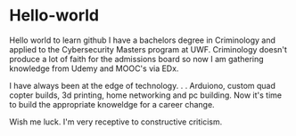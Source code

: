 # Hello-world
Hello world to learn github
I have a bachelors degree in Criminology and applied to the Cybersecurity Masters program at UWF.  Criminology doesn't produce a lot of faith for the admissions board so now I am gathering knowledge from Udemy and MOOC's via EDx.  

I have always been at the edge of technology. . . Arduiono, custom quad copter builds, 3d printing, home networking and pc building.  Now it's time to build the appropriate knoweldge for a career change.  

Wish me luck.  I'm very receptive to constructive criticism.  
